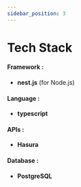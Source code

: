 ```yaml
---
sidebar_position: 3
---
```


# Tech Stack

#### Framework :
- **nest.js** (for Node.js)

#### Language :
- **typescript**

#### APIs :
- **Hasura**

#### Database :
- **PostgreSQL**